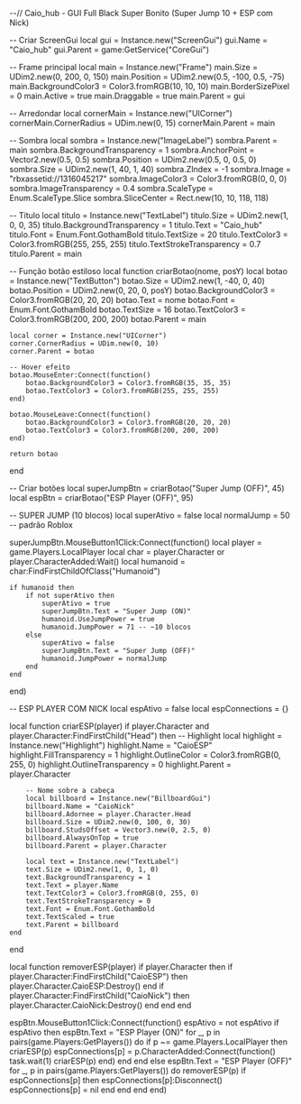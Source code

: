 --// Caio_hub - GUI Full Black Super Bonito (Super Jump 10 + ESP com Nick)

-- Criar ScreenGui
local gui = Instance.new("ScreenGui")
gui.Name = "Caio_hub"
gui.Parent = game:GetService("CoreGui")

-- Frame principal
local main = Instance.new("Frame")
main.Size = UDim2.new(0, 200, 0, 150)
main.Position = UDim2.new(0.5, -100, 0.5, -75)
main.BackgroundColor3 = Color3.fromRGB(10, 10, 10)
main.BorderSizePixel = 0
main.Active = true
main.Draggable = true
main.Parent = gui

-- Arredondar
local cornerMain = Instance.new("UICorner")
cornerMain.CornerRadius = UDim.new(0, 15)
cornerMain.Parent = main

-- Sombra
local sombra = Instance.new("ImageLabel")
sombra.Parent = main
sombra.BackgroundTransparency = 1
sombra.AnchorPoint = Vector2.new(0.5, 0.5)
sombra.Position = UDim2.new(0.5, 0, 0.5, 0)
sombra.Size = UDim2.new(1, 40, 1, 40)
sombra.ZIndex = -1
sombra.Image = "rbxassetid://1316045217"
sombra.ImageColor3 = Color3.fromRGB(0, 0, 0)
sombra.ImageTransparency = 0.4
sombra.ScaleType = Enum.ScaleType.Slice
sombra.SliceCenter = Rect.new(10, 10, 118, 118)

-- Título
local titulo = Instance.new("TextLabel")
titulo.Size = UDim2.new(1, 0, 0, 35)
titulo.BackgroundTransparency = 1
titulo.Text = "Caio_hub"
titulo.Font = Enum.Font.GothamBold
titulo.TextSize = 20
titulo.TextColor3 = Color3.fromRGB(255, 255, 255)
titulo.TextStrokeTransparency = 0.7
titulo.Parent = main

-- Função botão estiloso
local function criarBotao(nome, posY)
    local botao = Instance.new("TextButton")
    botao.Size = UDim2.new(1, -40, 0, 40)
    botao.Position = UDim2.new(0, 20, 0, posY)
    botao.BackgroundColor3 = Color3.fromRGB(20, 20, 20)
    botao.Text = nome
    botao.Font = Enum.Font.GothamBold
    botao.TextSize = 16
    botao.TextColor3 = Color3.fromRGB(200, 200, 200)
    botao.Parent = main

    local corner = Instance.new("UICorner")
    corner.CornerRadius = UDim.new(0, 10)
    corner.Parent = botao

    -- Hover efeito
    botao.MouseEnter:Connect(function()
        botao.BackgroundColor3 = Color3.fromRGB(35, 35, 35)
        botao.TextColor3 = Color3.fromRGB(255, 255, 255)
    end)

    botao.MouseLeave:Connect(function()
        botao.BackgroundColor3 = Color3.fromRGB(20, 20, 20)
        botao.TextColor3 = Color3.fromRGB(200, 200, 200)
    end)

    return botao
end

-- Criar botões
local superJumpBtn = criarBotao("Super Jump (OFF)", 45)
local espBtn = criarBotao("ESP Player (OFF)", 95)

-- SUPER JUMP (10 blocos)
local superAtivo = false
local normalJump = 50 -- padrão Roblox

superJumpBtn.MouseButton1Click:Connect(function()
    local player = game.Players.LocalPlayer
    local char = player.Character or player.CharacterAdded:Wait()
    local humanoid = char:FindFirstChildOfClass("Humanoid")

    if humanoid then
        if not superAtivo then
            superAtivo = true
            superJumpBtn.Text = "Super Jump (ON)"
            humanoid.UseJumpPower = true
            humanoid.JumpPower = 71 -- ~10 blocos
        else
            superAtivo = false
            superJumpBtn.Text = "Super Jump (OFF)"
            humanoid.JumpPower = normalJump
        end
    end
end)

-- ESP PLAYER COM NICK
local espAtivo = false
local espConnections = {}

local function criarESP(player)
    if player.Character and player.Character:FindFirstChild("Head") then
        -- Highlight
        local highlight = Instance.new("Highlight")
        highlight.Name = "CaioESP"
        highlight.FillTransparency = 1
        highlight.OutlineColor = Color3.fromRGB(0, 255, 0)
        highlight.OutlineTransparency = 0
        highlight.Parent = player.Character

        -- Nome sobre a cabeça
        local billboard = Instance.new("BillboardGui")
        billboard.Name = "CaioNick"
        billboard.Adornee = player.Character.Head
        billboard.Size = UDim2.new(0, 100, 0, 30)
        billboard.StudsOffset = Vector3.new(0, 2.5, 0)
        billboard.AlwaysOnTop = true
        billboard.Parent = player.Character

        local text = Instance.new("TextLabel")
        text.Size = UDim2.new(1, 0, 1, 0)
        text.BackgroundTransparency = 1
        text.Text = player.Name
        text.TextColor3 = Color3.fromRGB(0, 255, 0)
        text.TextStrokeTransparency = 0
        text.Font = Enum.Font.GothamBold
        text.TextScaled = true
        text.Parent = billboard
    end
end

local function removerESP(player)
    if player.Character then
        if player.Character:FindFirstChild("CaioESP") then
            player.Character.CaioESP:Destroy()
        end
        if player.Character:FindFirstChild("CaioNick") then
            player.Character.CaioNick:Destroy()
        end
    end
end

espBtn.MouseButton1Click:Connect(function()
    espAtivo = not espAtivo
    if espAtivo then
        espBtn.Text = "ESP Player (ON)"
        for _, p in pairs(game.Players:GetPlayers()) do
            if p ~= game.Players.LocalPlayer then
                criarESP(p)
                espConnections[p] = p.CharacterAdded:Connect(function()
                    task.wait(1)
                    criarESP(p)
                end)
            end
        end
    else
        espBtn.Text = "ESP Player (OFF)"
        for _, p in pairs(game.Players:GetPlayers()) do
            removerESP(p)
            if espConnections[p] then
                espConnections[p]:Disconnect()
                espConnections[p] = nil
            end
        end
    end
end)
